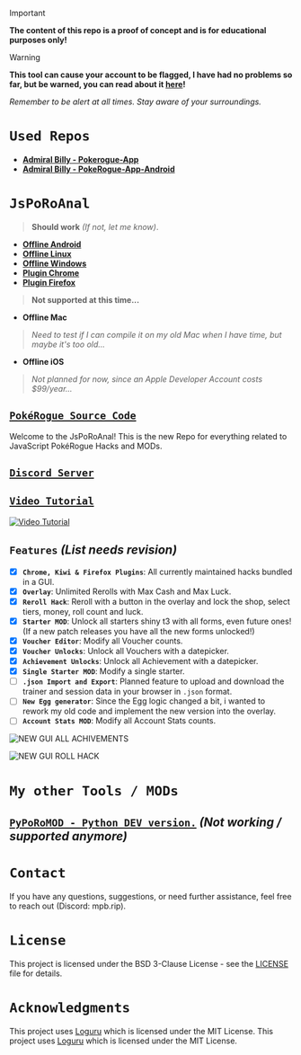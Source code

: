 > [!IMPORTANT]  
> **The content of this repo is a proof of concept and is for educational purposes only!**

> [!WARNING]
> **This tool can cause your account to be flagged, I have had no problems so far, but be warned, you can read about it [here](https://www.reddit.com/r/pokerogue/comments/1d8ldlw/a_cheating_and_account_deletionwipe_followup/)!**
> 
> _Remember to be alert at all times. Stay aware of your surroundings._
# `Used Repos`
- **[Admiral Billy - Pokerogue-App](https://github.com/Admiral-Billy/Pokerogue-App)** 
- **[Admiral Billy - PokeRogue-App-Android](https://github.com/Admiral-Billy/PokeRogue-App-Android)** 

# `JsPoRoAnal`
> **Should work** *(If not, let me know)*.
- **[Offline Android](https://raw.githubusercontent.com/PokeRogueMOD/JsPoRoMOD/main/Offline_PoRoMOD_Android.apk)** 
- **[Offline Linux](https://raw.githubusercontent.com/PokeRogueMOD/JsPoRoMOD/main/Offline_PoRoMOD_Linux.zip)**
- **[Offline Windows](https://raw.githubusercontent.com/PokeRogueMOD/JsPoRoMOD/main/Offline_PoRoMOD_Windows.zip)**
- **[Plugin Chrome](https://raw.githubusercontent.com/PokeRogueMOD/JsPoRoMOD/main/Plugin_PoRoMOD_Chrome.zip)**
- **[Plugin Firefox](https://raw.githubusercontent.com/PokeRogueMOD/JsPoRoMOD/main/Plugin_PoRoMOD_Firefox.xpi)**
> **Not supported at this time...**
- **Offline Mac**
> *Need to test if I can compile it on my old Mac when I have time, but maybe it's too old...*
- **Offline iOS**
> *Not planned for now, since an Apple Developer Account costs $99/year...*

## [`PokéRogue Source Code`](https://github.com/pagefaultgames/pokerogue/tree/main/src)

Welcome to the JsPoRoAnal! This is the new Repo for everything related to JavaScript PokéRogue Hacks and MODs.

## [`Discord Server`](https://discord.gg/rsNPUcbrPT)

## [`Video Tutorial`](https://youtu.be/L_c9TXFbDIM)

[![`Video Tutorial`](./resources/thumbnail.png)](https://youtu.be/k6B4WqDGoxk)

## `Features` *(List needs revision)*

-   [x] **`Chrome, Kiwi & Firefox Plugins`**: All currently maintained hacks bundled in a GUI.
-   [x] **`Overlay`**: Unlimited Rerolls with Max Cash and Max Luck.
-   [x] **`Reroll Hack`**: Reroll with a button in the overlay and lock the shop, select tiers, money, roll count and luck.
-   [x] **`Starter MOD`**: Unlock all starters shiny t3 with all forms, even future ones! (If a new patch releases you have all the new forms unlocked!)
-   [x] **`Voucher Editor`**: Modify all Voucher counts.
-   [x] **`Voucher Unlocks`**: Unlock all Vouchers with a datepicker.
-   [x] **`Achievement Unlocks`**: Unlock all Achievement with a datepicker.
-   [X] **`Single Starter MOD`**: Modify a single starter.
-   [ ] **`.json Import and Export`**: Planned feature to upload and download the trainer and session data in your browser in `.json` format.
-   [ ] **`New Egg generator`**: Since the Egg logic changed a bit, i wanted to rework my old code and implement the new version into the overlay.
-   [ ] **`Account Stats MOD`**: Modify all Account Stats counts.

![NEW GUI ALL ACHIVEMENTS](./resources/roll_hack.png)

![NEW GUI ROLL HACK](./resources/all_achv_hack.png)

# `My other Tools / MODs`

## [`PyPoRoMOD - Python DEV version.`](https://github.com/PokeRogueMOD/PyPoRoMOD) *(Not working / supported anymore)*

# `Contact`

If you have any questions, suggestions, or need further assistance, feel free to reach out (Discord: mpb.rip).

# `License`

This project is licensed under the BSD 3-Clause License - see the [LICENSE](LICENSE) file for details.

# `Acknowledgments`

This project uses [Loguru](https://github.com/Delgan/loguru) which is licensed under the MIT License.
This project uses [Loguru](https://github.com/Delgan/loguru) which is licensed under the MIT License.
